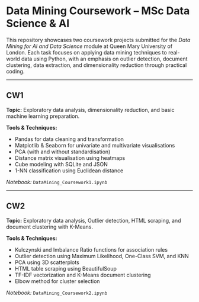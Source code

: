 # Data Mining Coursework – MSc Data Science & AI

This repository showcases two coursework projects submitted for the *Data Mining for AI and Data Science* module at Queen Mary University of London. Each task focuses on applying data mining techniques to real-world data using Python, with an emphasis on outlier detection, document clustering, data extraction, and dimensionality reduction through practical coding.

---

## CW1

**Topic:** 
Exploratory data analysis, dimensionality reduction, and basic machine learning preparation.

**Tools & Techniques:**
- Pandas for data cleaning and transformation  
- Matplotlib & Seaborn for univariate and multivariate visualisations  
- PCA (with and without standardisation)  
- Distance matrix visualisation using heatmaps  
- Cube modeling with SQLite and JSON  
- 1-NN classification using Euclidean distance   

*Notebook:* `DataMining_Coursework1.ipynb`

---

## CW2

**Topic:** 
Exploratory data analysis, Outlier detection, HTML scraping, and document clustering with K-Means.

**Tools & Techniques:**
- Kulczynski and Imbalance Ratio functions for association rules  
- Outlier detection using Maximum Likelihood, One-Class SVM, and KNN  
- PCA using 3D scatterplots  
- HTML table scraping using BeautifulSoup  
- TF-IDF vectorization and K-Means document clustering  
- Elbow method for cluster selection    

*Notebook:* `DataMining_Coursework2.ipynb`
